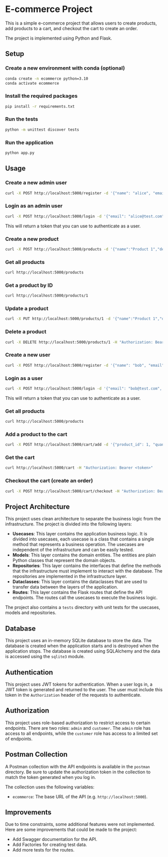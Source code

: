 # E-commerce Project

This is a simple e-commerce project that allows users to create products, add products to a cart, and checkout the cart to create an order.

The project is implemented using Python and Flask.

## Setup

### Create a new environment with conda (optional)

```bash
conda create -n ecommerce python=3.10
conda activate ecommerce
```

### Install the required packages

```bash
pip install -r requirements.txt
```

### Run the tests

```bash
python -m unittest discover tests
```

### Run the application

```bash
python app.py
```

## Usage

### Create a new admin user

```bash
curl -X POST http://localhost:5000/register -d '{"name": "alice", "email": "alice@test.com", "password": "1234", "type": "admin"}' -H 'Content-Type: application/json'
```

### Login as an admin user

```bash
curl -X POST http://localhost:5000/login -d '{"email": "alice@test.com", "password": "1234"}' -H 'Content-Type: application/json'
```

This will return a token that you can use to authenticate as a user.

### Create a new product

```bash
curl -X POST http://localhost:5000/products -d '{"name":"Product 1","description":"Product description","price":20,"category":"Cool","stock":10,"image":"http://image.com"}' -H 'Content-Type: application/json' -H "Authorization: Bearer <token>"
```

### Get all products

```bash
curl http://localhost:5000/products
```

### Get a product by ID

```bash
curl http://localhost:5000/products/1
```

### Update a product

```bash
curl -X PUT http://localhost:5000/products/1 -d '{"name":"Product 1","description":"Product description","price":30,"category":"Cool","stock":10,"image":"http://image.com"}' -H 'Content-Type: application/json' -H "Authorization: Bearer <token>"
```

### Delete a product

```bash
curl -X DELETE http://localhost:5000/products/1 -H "Authorization: Bearer <token>"
```

### Create a new user

```bash
curl -X POST http://localhost:5000/register -d '{"name": "bob", "email": "bob@test.com", "password": "1234", "type": "customer"}' -H 'Content-Type: application/json'
```

### Login as a user

```bash
curl -X POST http://localhost:5000/login -d '{"email": "bob@test.com", "password": "1234"}' -H 'Content-Type: application/json'
```

This will return a token that you can use to authenticate as a user.

### Get all products

```bash
curl http://localhost:5000/products
```

### Add a product to the cart

```bash
curl -X POST http://localhost:5000/cart/add -d '{"product_id": 1, "quantity": 2}' -H 'Content-Type: application/json' -H "Authorization: Bearer <token>"
```

### Get the cart

```bash
curl http://localhost:5000/cart -H "Authorization: Bearer <token>"
```

### Checkout the cart (create an order)

```bash
curl -X POST http://localhost:5000/cart/checkout -H "Authorization: Bearer <token>"
```

## Project Architecture

This project uses clean architecture to separate the business logic from the infrastructure. The project is divided into the following layers:

- **Usecases**: This layer contains the application business logic. It is divided into usecases, each usecase is a class that contains a single method that represents a business operation. The usecases are independent of the infrastructure and can be easily tested.
- **Models**: This layer contains the domain entities. The entities are plain Python classes that represent the domain objects.
- **Repositories**: This layer contains the interfaces that define the methods that the infrastructure must implement to interact with the database. The repositories are implemented in the infrastructure layer.
- **Dataclasses**: This layer contains the dataclasses that are used to transfer data between the layers of the application.
- **Routes**: This layer contains the Flask routes that define the API endpoints. The routes call the usecases to execute the business logic.

The project also contains a `tests` directory with unit tests for the usecases, models and repositories.

## Database

This project uses an in-memory SQLite database to store the data. The database is created when the application starts and is destroyed when the application stops. The database is created using SQLAlchemy and the data is accessed using the `sqlite3` module.

## Authentication

This project uses JWT tokens for authentication. When a user logs in, a JWT token is generated and returned to the user. The user must include this token in the `Authorization` header of the requests to authenticate.

## Authorization

This project uses role-based authorization to restrict access to certain endpoints. There are two roles: `admin` and `customer`. The `admin` role has access to all endpoints, while the `customer` role has access to a limited set of endpoints.

## Postman Collection

A Postman collection with the API endpoints is available in the `postman` directory.
Be sure to update the authorization token in the collection to match the token generated when you log in.

The collection uses the following variables:

- `ecommerce`: The base URL of the API (e.g. `http://localhost:5000`).

## Improvements

Due to time constraints, some additional features were not implemented. Here are some improvements that could be made to the project:

- Add Swagger documentation for the API.
- Add Factories for creating test data.
- Add more tests for the routes.